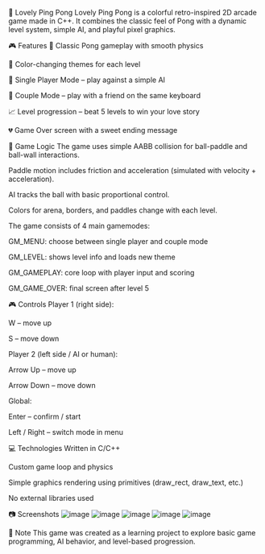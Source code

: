 💖 Lovely Ping Pong
Lovely Ping Pong is a colorful retro-inspired 2D arcade game made in C++. It combines the classic feel of Pong with a dynamic level system, simple AI, and playful pixel graphics.

🎮 Features
🏓 Classic Pong gameplay with smooth physics

🎨 Color-changing themes for each level

🧠 Single Player Mode – play against a simple AI

👯 Couple Mode – play with a friend on the same keyboard

📈 Level progression – beat 5 levels to win your love story

💔 Game Over screen with a sweet ending message

🧠 Game Logic
The game uses simple AABB collision for ball-paddle and ball-wall interactions.

Paddle motion includes friction and acceleration (simulated with velocity + acceleration).

AI tracks the ball with basic proportional control.

Colors for arena, borders, and paddles change with each level.

The game consists of 4 main gamemodes:

GM_MENU: choose between single player and couple mode

GM_LEVEL: shows level info and loads new theme

GM_GAMEPLAY: core loop with player input and scoring

GM_GAME_OVER: final screen after level 5

🎮 Controls
Player 1 (right side):

W – move up

S – move down

Player 2 (left side / AI or human):

Arrow Up – move up

Arrow Down – move down

Global:

Enter – confirm / start

Left / Right – switch mode in menu

💻 Technologies
Written in C/C++

Custom game loop and physics

Simple graphics rendering using primitives (draw_rect, draw_text, etc.)

No external libraries used

📷 Screenshots
![image](https://github.com/user-attachments/assets/afa1ab05-efdf-4a01-80b5-9df77168bf22)
![image](https://github.com/user-attachments/assets/687fd091-d7aa-45fe-bcf8-e00ffed63a46)
![image](https://github.com/user-attachments/assets/ca78b0cf-4b68-40a4-ad15-580c88caf98d)
![image](https://github.com/user-attachments/assets/8aae218d-736a-4e26-8427-59e79cb956d9)
![image](https://github.com/user-attachments/assets/43d2d346-41d2-4baa-b12a-11204365b4c7)

📌 Note
This game was created as a learning project to explore basic game programming, AI behavior, and level-based progression.
